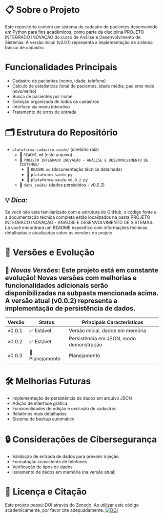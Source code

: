 # 📋 **Sobre o Projeto**
Este repositório contém um sistema de cadastro de pacientes desenvolvido em Python para fins acadêmicos, como parte da disciplina PROJETO INTEGRADO INOVAÇÃO do curso de Análise e Desenvolvimento de Sistemas. A versão inical (v0.0.1) representa a implementação de sistema básico de cadastro.

# **Funcionalidades Principais**
- Cadastro de pacientes (nome, idade, telefone)
- Cálculo de estatísticas (total de pacientes, idade média, paciente mais novo/velho)
- Busca de pacientes por nome
- Exibição organizada de todos os cadastros
- Interface via menu interativo
- Tratamento de erros de entrada

# 🗂️ **Estrutura do Repositório**
- `plataforma-cadastro-saude/` (diretório raiz)
  - 📄 `README.md` (este arquivo)
  - 📁 `PROJETO INTEGRADO INOVAÇÃO - ANÁLISE E DESENVOLVIMENTO DE SISTEMAS/`
    - 📄 `README.md` (documentação técnica detalhada)
    - 🐍 `plataforma-saude.py`
    - 🐍 `plataforma-saude-v0.0.2.py`
  - 📁 `data_saúde/` (dados persistidos - v0.0.2)
## 💡 *Dica:*
Se você não está familiarizado com a estrutura do GitHub, o código fonte e a documentação técnica completa estão localizados na pasta PROJETO INTEGRADO INOVAÇÃO - ANÁLISE E DESENVOLVIMENTO DE SISTEMAS. Lá você encontrará um README específico com informações técnicas detalhadas e atualizadas sobre as versões do projeto.


# 🚀 **Versões e Evolução**
## 🔄 *Novas Versões*: Este projeto está em constante evolução! Novas versões com melhorias e funcionalidades adicionais serão disponibilizadas na subpasta mencionada acima. A versão atual (v0.0.2) representa a implementação de persistência de dados.

| Versão |	Status |	Principais Características |
|--- |--- |--- |
| v0.0.1 |✅ Estável | Versão inicial, dados em memória |
| v0.0.2 |✅ Estável |	Persistência em JSON, modo demonstração |
| v0.0.3 |🚧 Planejamento | Planejamento |

# 🛠️ **Melhorias Futuras**
* Implementação de persistência de dados em arquivo JSON
* Adição de interface gráfica
* Funcionalidades de edição e exclusão de cadastros
* Relatórios mais detalhados
* Sistema de backup automático

# 🔒 **Considerações de Cibersegurança**
* Validação de entrada de dados para prevenir injeção
* Formatação consistente de telefones
* Verificação de tipos de dados
* Isolamento de dados em memória (na versão atual)

# 📄 **Licença e Citação**
Este projeto possui DOI através do Zenodo. Ao utilizar este código academicamente, por favor cite adequadamente.
[![DOI](https://zenodo.org/badge/1077559877.svg)](https://doi.org/10.5281/zenodo.17371324)
